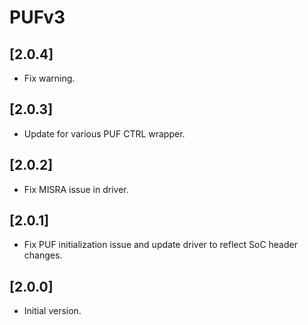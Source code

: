 # PUFv3

## [2.0.4]

- Fix warning.

## [2.0.3]

- Update for various PUF CTRL wrapper.

## [2.0.2]

- Fix MISRA issue in driver.

## [2.0.1]

- Fix PUF initialization issue and update driver to reflect SoC header changes.

## [2.0.0]

- Initial version.
